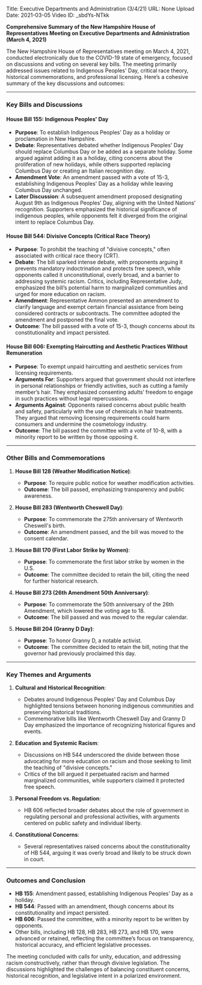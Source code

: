 Title: Executive Departments and Administration (3/4/21)
URL: None
Upload Date: 2021-03-05
Video ID: _sbdYs-NTkk

**Comprehensive Summary of the New Hampshire House of Representatives Meeting on Executive Departments and Administration (March 4, 2021)**

The New Hampshire House of Representatives meeting on March 4, 2021, conducted electronically due to the COVID-19 state of emergency, focused on discussions and voting on several key bills. The meeting primarily addressed issues related to Indigenous Peoples' Day, critical race theory, historical commemorations, and professional licensing. Here’s a cohesive summary of the key discussions and outcomes:

---

### **Key Bills and Discussions**

#### **House Bill 155: Indigenous Peoples' Day**
- **Purpose**: To establish Indigenous Peoples' Day as a holiday or proclamation in New Hampshire.
- **Debate**: Representatives debated whether Indigenous Peoples' Day should replace Columbus Day or be added as a separate holiday. Some argued against adding it as a holiday, citing concerns about the proliferation of new holidays, while others supported replacing Columbus Day or creating an Italian recognition day.
- **Amendment Vote**: An amendment passed with a vote of 15-3, establishing Indigenous Peoples' Day as a holiday while leaving Columbus Day unchanged.
- **Later Discussion**: A subsequent amendment proposed designating August 9th as Indigenous Peoples’ Day, aligning with the United Nations’ recognition. Supporters emphasized the historical significance of indigenous peoples, while opponents felt it diverged from the original intent to replace Columbus Day.

#### **House Bill 544: Divisive Concepts (Critical Race Theory)**
- **Purpose**: To prohibit the teaching of "divisive concepts," often associated with critical race theory (CRT).
- **Debate**: The bill sparked intense debate, with proponents arguing it prevents mandatory indoctrination and protects free speech, while opponents called it unconstitutional, overly broad, and a barrier to addressing systemic racism. Critics, including Representative Judy, emphasized the bill’s potential harm to marginalized communities and urged for more education on racism.
- **Amendment**: Representative Ammon presented an amendment to clarify language and exempt certain financial assistance from being considered contracts or subcontracts. The committee adopted the amendment and postponed the final vote.
- **Outcome**: The bill passed with a vote of 15-3, though concerns about its constitutionality and impact persisted.

#### **House Bill 606: Exempting Haircutting and Aesthetic Practices Without Remuneration**
- **Purpose**: To exempt unpaid haircutting and aesthetic services from licensing requirements.
- **Arguments For**: Supporters argued that government should not interfere in personal relationships or friendly activities, such as cutting a family member’s hair. They emphasized consenting adults’ freedom to engage in such practices without legal repercussions.
- **Arguments Against**: Opponents raised concerns about public health and safety, particularly with the use of chemicals in hair treatments. They argued that removing licensing requirements could harm consumers and undermine the cosmetology industry.
- **Outcome**: The bill passed the committee with a vote of 10-8, with a minority report to be written by those opposing it.

---

### **Other Bills and Commemorations**

1. **House Bill 128 (Weather Modification Notice)**:
   - **Purpose**: To require public notice for weather modification activities.
   - **Outcome**: The bill passed, emphasizing transparency and public awareness.

2. **House Bill 283 (Wentworth Cheswell Day)**:
   - **Purpose**: To commemorate the 275th anniversary of Wentworth Cheswell's birth.
   - **Outcome**: An amendment passed, and the bill was moved to the consent calendar.

3. **House Bill 170 (First Labor Strike by Women)**:
   - **Purpose**: To commemorate the first labor strike by women in the U.S.
   - **Outcome**: The committee decided to retain the bill, citing the need for further historical research.

4. **House Bill 273 (26th Amendment 50th Anniversary)**:
   - **Purpose**: To commemorate the 50th anniversary of the 26th Amendment, which lowered the voting age to 18.
   - **Outcome**: The bill passed and was moved to the regular calendar.

5. **House Bill 204 (Granny D Day)**:
   - **Purpose**: To honor Granny D, a notable activist.
   - **Outcome**: The committee decided to retain the bill, noting that the governor had previously proclaimed this day.

---

### **Key Themes and Arguments**

1. **Cultural and Historical Recognition**:
   - Debates around Indigenous Peoples' Day and Columbus Day highlighted tensions between honoring indigenous communities and preserving historical traditions.
   - Commemorative bills like Wentworth Cheswell Day and Granny D Day emphasized the importance of recognizing historical figures and events.

2. **Education and Systemic Racism**:
   - Discussions on HB 544 underscored the divide between those advocating for more education on racism and those seeking to limit the teaching of "divisive concepts."
   - Critics of the bill argued it perpetuated racism and harmed marginalized communities, while supporters claimed it protected free speech.

3. **Personal Freedom vs. Regulation**:
   - HB 606 reflected broader debates about the role of government in regulating personal and professional activities, with arguments centered on public safety and individual liberty.

4. **Constitutional Concerns**:
   - Several representatives raised concerns about the constitutionality of HB 544, arguing it was overly broad and likely to be struck down in court.

---

### **Outcomes and Conclusion**

- **HB 155**: Amendment passed, establishing Indigenous Peoples' Day as a holiday.
- **HB 544**: Passed with an amendment, though concerns about its constitutionality and impact persisted.
- **HB 606**: Passed the committee, with a minority report to be written by opponents.
- Other bills, including HB 128, HB 283, HB 273, and HB 170, were advanced or retained, reflecting the committee’s focus on transparency, historical accuracy, and efficient legislative processes.

The meeting concluded with calls for unity, education, and addressing racism constructively, rather than through divisive legislation. The discussions highlighted the challenges of balancing constituent concerns, historical recognition, and legislative intent in a polarized environment.